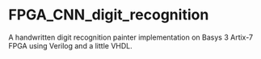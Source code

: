 # FPGA_CNN_digit_recognition
A handwritten digit recognition painter implementation on Basys 3 Artix-7 FPGA using Verilog and a little VHDL.
